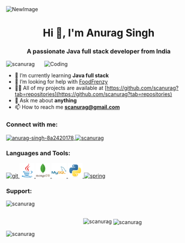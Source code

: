 <img src="https://ichef.bbci.co.uk/news/976/cpsprodpb/144AF/production/_123091138_deepmind1-1.jpg" alt="NewImage" width="1000" height="200">
<h1 align="center">Hi 👋, I'm Anurag Singh</h1>
<h3 align="center">A passionate Java full stack developer from India</h3>
<img align="right" alt="Coding" width="400" src="https://media.tenor.com/rePDfDWO3XoAAAAd/hacking.gif">

<p align="left"> 
  <img src="https://komarev.com/ghpvc/?username=scanurag&label=Profile%20views&color=0e75b6&style=flat" alt="scanurag" /> 
</p>

- 🌱 I’m currently learning **Java full stack**
- 🤝 I’m looking for help with [FoodFrenzy](https://github.com/scanurag/FoodFrenzy)
- 👨‍💻 All of my projects are available at [https://github.com/scanurag?tab=repositories](https://github.com/scanurag?tab=repositories)
- 💬 Ask me about **anything**
- 📫 How to reach me **scanurag@gmail.com**

<h3 align="left">Connect with me:</h3>
<p align="left">
  <a href="https://www.linkedin.com/in/anurag-singh-8a2420178/" target="blank">
    <img align="center" src="https://raw.githubusercontent.com/rahuldkjain/github-profile-readme-generator/master/src/images/icons/Social/linked-in-alt.svg" alt="anurag-singh-8a2420178" height="30" width="40" />
  </a>
  <a href="https://www.leetcode.com/scanurag" target="blank">
    <img align="center" src="https://raw.githubusercontent.com/rahuldkjain/github-profile-readme-generator/master/src/images/icons/Social/leet-code.svg" alt="scanurag" height="30" width="40" />
  </a>
</p>

<h3 align="left">Languages and Tools:</h3>
<p align="left">
  <a href="https://git-scm.com/" target="_blank" rel="noreferrer">
    <img src="https://www.vectorlogo.zone/logos/git-scm/git-scm-icon.svg" alt="git" width="40" height="40"/>
  </a>
  <a href="https://www.java.com" target="_blank" rel="noreferrer">
    <img src="https://raw.githubusercontent.com/devicons/devicon/master/icons/java/java-original.svg" alt="java" width="40" height="40"/>
  </a>
  <a href="https://www.mongodb.com/" target="_blank" rel="noreferrer">
    <img src="https://raw.githubusercontent.com/devicons/devicon/master/icons/mongodb/mongodb-original-wordmark.svg" alt="mongodb" width="40" height="40"/>
  </a>
  <a href="https://www.mysql.com/" target="_blank" rel="noreferrer">
    <img src="https://raw.githubusercontent.com/devicons/devicon/master/icons/mysql/mysql-original-wordmark.svg" alt="mysql" width="40" height="40"/>
  </a>
  </a>
  <a href="https://www.python.org" target="_blank" rel="noreferrer">
    <img src="https://raw.githubusercontent.com/devicons/devicon/master/icons/python/python-original.svg" alt="python" width="40" height="40"/>
  </a>
  <a href="https://spring.io/" target="_blank" rel="noreferrer">
    <img src="https://www.vectorlogo.zone/logos/springio/springio-icon.svg" alt="spring" width="40" height="40"/>
  </a>
</p>

<h3 align="left">Support:</h3>
<p>
  <a href="https://buymeacoffee.com/1122anuragg">
    <img align="left" src="https://cdn.buymeacoffee.com/buttons/v2/default-yellow.png" height="50" width="210" alt="scanurag" />
  </a>
</p>
<br><br>

<p>
  <img align="left" src="https://github-readme-stats.vercel.app/api/top-langs?username=scanurag&show_icons=true&locale=en&layout=compact" alt="scanurag" />
</p>

<p>
  &nbsp;<img align="center" src="https://github-readme-stats.vercel.app/api?username=scanurag&show_icons=true&locale=en" alt="scanurag" />
</p>

<p>
  <img align="center" src="https://github-readme-streak-stats.herokuapp.com/?user=scanurag&" alt="scanurag" />
</p>

